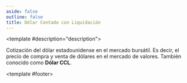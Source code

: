 ```yaml
---
aside: false
outline: false
title: Dólar Contado con Liquidación
---
```


<script setup>
import { setRegionForSidebar } from '../../.vitepress/sidebar/sidebar.utils.js'

const spec = setRegionForSidebar('ar')
</script>

<OAOperation :spec="spec" operationId="get-dolar-contadoconliqui" :hide-branding="false">

<template #description="description">

Cotización del dólar estadounidense en el mercado bursátil. Es decir, el precio de compra y venta de dólares en el mercado de valores. También conocido como **Dólar CCL**.

</template>

<template #footer>

<!--@include: ./parts/get-dolar-contadoconliqui-footer.md -->

</template>

</OAOperation>
